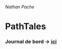 ###### Nathan Pache

# PathTales

### Journal de bord -> [ici](https://docs.google.com/document/d/1FYzipFsFb0EGRcG7n69S_XS82ACY8aF4OLhA2RE7E78/edit?usp=sharing)